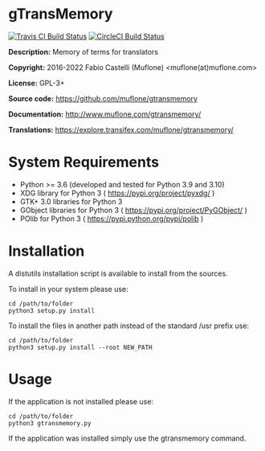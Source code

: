 # gTransMemory

[![Travis CI Build Status](https://img.shields.io/travis/com/muflone/gtransmemory/master.svg)](https://www.travis-ci.com/github/muflone/gtransmemory)
[![CircleCI Build Status](https://img.shields.io/circleci/project/github/muflone/gtransmemory/master.svg)](https://circleci.com/gh/muflone/gtransmemory)

**Description:** Memory of terms for translators

**Copyright:** 2016-2022 Fabio Castelli (Muflone) <muflone(at)muflone.com>

**License:** GPL-3+

**Source code:** https://github.com/muflone/gtransmemory

**Documentation:** http://www.muflone.com/gtransmemory/

**Translations:** https://explore.transifex.com/muflone/gtransmemory/

# System Requirements

* Python >= 3.6 (developed and tested for Python 3.9 and 3.10)
* XDG library for Python 3 ( https://pypi.org/project/pyxdg/ )
* GTK+ 3.0 libraries for Python 3
* GObject libraries for Python 3 ( https://pypi.org/project/PyGObject/ )
* POlib for Python 3 ( https://pypi.python.org/pypi/polib )

# Installation

A distutils installation script is available to install from the sources.

To install in your system please use:

    cd /path/to/folder
    python3 setup.py install

To install the files in another path instead of the standard /usr prefix use:

    cd /path/to/folder
    python3 setup.py install --root NEW_PATH

# Usage

If the application is not installed please use:

    cd /path/to/folder
    python3 gtransmemory.py

If the application was installed simply use the gtransmemory command.

